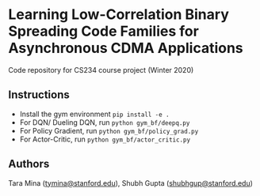 # Learning Low-Correlation Binary Spreading Code Families for Asynchronous CDMA Applications

Code repository for CS234 course project (Winter 2020)

## Instructions

- Install the gym environment `pip install -e .`
- For DQN/ Dueling DQN, run `python gym_bf/deepq.py`
- For Policy Gradient, run `python gym_bf/policy_grad.py`
- For Actor-Critic, run `python gym_bf/actor_critic.py`

## Authors
Tara Mina (tymina@stanford.edu),
Shubh Gupta (shubhgup@stanford.edu)
